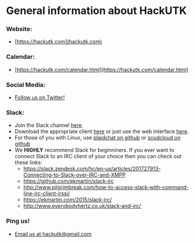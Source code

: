# General information about HackUTK

### Website: 
- [https://hackutk.com](hackutk.com)

### Calendar:
- [https://hackutk.com/calendar.html](https://hackutk.com/calendar.html)

### Social Media:
- [Follow us on Twitter!](https://twitter.com/hackutk)

### Slack:
- Join the Slack channel [here](https://hackutk.slack.com/).
- Download the appropriate client [here](https://slack.com/apps) or just use the web interface [here](hackutk.slack.com).
- For those of you with Linux, use [plaidchat on github](https://github.com/plaidchat/plaidchat) or [scudcloud on github](https://github.com/raelgc/scudcloud)
- We **HIGHLY** recommend Slack for beginniners. If you ever want to connect Slack to an IRC client of your choice then you can check out these links:
  - https://slack.zendesk.com/hc/en-us/articles/201727913-Connecting-to-Slack-over-IRC-and-XMPP
  - https://github.com/ekmartin/slack-irc
  - http://www.pilgrimbreak.com/how-to-access-slack-with-command-line-irc-client-irssi/
  - https://ekmartin.com/2015/slack-irc/
  - http://www.everybodyhertz.co.uk/slack-and-irc/

### Ping us!
- [Email us at hackutk@gmail.com](mailto:hackutk@gmail.com)
